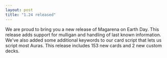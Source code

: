 ```yaml
---
layout: post
title: "1.24 released"
---
```



We are proud to bring you a new release of Magarena on Earth Day. This release
adds support for mulligan and handling of last known information. We've also
added some additional keywords to our card script that lets us script most
Auras.  This release includes 153 new cards and 2 new custom decks. 

